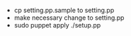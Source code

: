 - cp setting.pp.sample to setting.pp
- make necessary change to setting.pp
- sudo puppet apply ./setup.pp